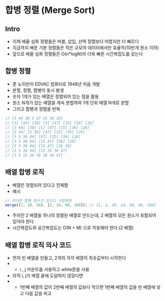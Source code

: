 # 합병 정렬 (Merge Sort)

## Intro

- 이제 배울 심화 정렬들은 버블, 삽입, 선택 정렬보다 어렵지만 더 빠르다
- 지금까지 배운 기본 정렬들은 작은 규모의 데이터에서만 효율적(10만개 원소 이하)
- 앞으로 배울 심화 정렬들은 O(n\*logN)의 더욱 빠른 시간복잡도를 갖는다

## 합병 정렬

- 폰 노이만이 EDVAC 컴퓨터로 1948년 처음 개발
- 분할, 정렬, 합병이 동시 발생
- 숫자 1개가 있는 배열은 정렬되어 있는 점을 활용
- 원소 N개가 있는 배열을 계속 분할하여 1개 단위 배열 N개로 분할
- 그리고 합병과 정렬을 반복

```js
// [3 44 38 5 47 15 36 26]
// [3] [44] [38] [5] [47] [15] [36] [26]
// [3 44] [38] [5] [47] [15] [36] [26]
// [3 44] [5 38] [47] [15] [36] [26]
// [3 5 38 44] [47] [15] [36] [26]
// [3 5 38 44] [15 47] [36] [26]
// [3 5 38 44] [15 47] [26 36]
// [3 5 38 44] [15 26 36 47]
// [3 5 15 26 36 38 44 47]
```

## 배열 합병 로직

- 배열은 정렬되어 있다고 전제함
- 예시

```js
// 이러한 합병 함수가 있다고 가정하면
merge([1, 10, 50], [2, 14, 99, 100]); // [1, 2, 10, 14, 50, 99, 100]
```

- 주어진 2 배열을 하나의 정렬된 배열로 만드는데, 2 배열의 모든 원소가 포함되어 있어야 한다
- 시간복잡도와 공간복잡도는 O(N + M) 으로 작동해야 한다 (2 배열)

## 배열 합병 로직 의사 코드

- 먼저 빈 배열을 만들고, 2개의 각각 배열의 최솟값부터 시작한다
- - i , j 카운트를 사용하고 while문을 사용
- 아직 i, j가 배열 끝에 도달하지 않았다면
- - 1번째 배열의 값이 2번째 배열의 값보다 작으면 1번째 배열의 값을 빈 배열에 넣고 다음 값을 비교
